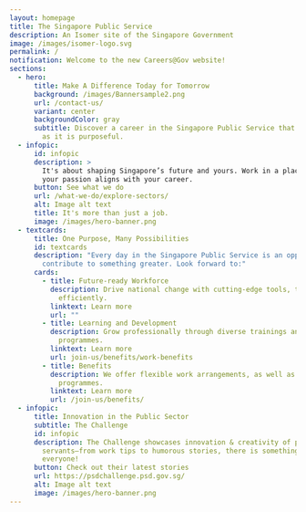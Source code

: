 ```yaml
---
layout: homepage
title: The Singapore Public Service
description: An Isomer site of the Singapore Government
image: /images/isomer-logo.svg
permalink: /
notification: Welcome to the new Careers@Gov website!
sections:
  - hero:
      title: Make A Difference Today for Tomorrow
      background: /images/Bannersample2.png
      url: /contact-us/
      variant: center
      backgroundColor: gray
      subtitle: Discover a career in the Singapore Public Service that is as rewarding
        as it is purposeful.
  - infopic:
      id: infopic
      description: >
        It's about shaping Singapore’s future and yours. Work in a place where
        your passion aligns with your career.
      button: See what we do
      url: /what-we-do/explore-sectors/
      alt: Image alt text
      title: It's more than just a job.
      image: /images/hero-banner.png
  - textcards:
      title: One Purpose, Many Possibilities
      id: textcards
      description: "Every day in the Singapore Public Service is an opportunity to
        contribute to something greater. Look forward to:"
      cards:
        - title: Future-ready Workforce
          description: Drive national change with cutting-edge tools, tackling challenges
            efficiently.
          linktext: Learn more
          url: ""
        - title: Learning and Development
          description: Grow professionally through diverse trainings and attachment
            programmes.
          linktext: Learn more
          url: join-us/benefits/work-benefits
        - title: Benefits
          description: We offer flexible work arrangements, as well as employee wellness
            programmes.
          linktext: Learn more
          url: /join-us/benefits/
  - infopic:
      title: Innovation in the Public Sector
      subtitle: The Challenge
      id: infopic
      description: The Challenge showcases innovation & creativity of public
        servants—from work tips to humorous stories, there is something for
        everyone!
      button: Check out their latest stories
      url: https://psdchallenge.psd.gov.sg/
      alt: Image alt text
      image: /images/hero-banner.png
---
```

